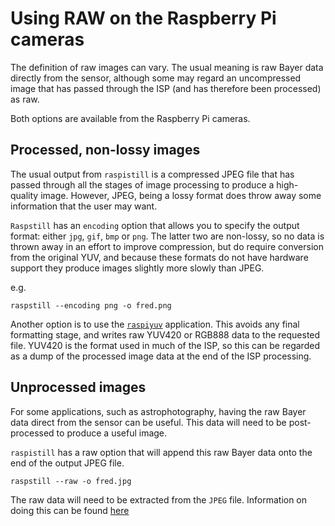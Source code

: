 # Using RAW on the Raspberry Pi cameras

The definition of raw images can vary. The usual meaning is raw Bayer data directly from the sensor, although some may regard an uncompressed image that has passed through the ISP (and has therefore been processed) as raw.

Both options are available from the Raspberry Pi cameras.

## Processed, non-lossy images

The usual output from `raspistill` is a compressed JPEG file that has passed through all the stages of image processing to produce a high-quality image. However, JPEG, being a lossy format does throw away some information that the user may want.

`Raspstill` has an `encoding` option that allows you to specify the output format: either `jpg`, `gif`, `bmp` or `png`. The latter two are non-lossy, so no data is thrown away in an effort to improve compression, but do require conversion from the original YUV, and because these formats do not have hardware support they produce images slightly more slowly than JPEG.

e.g.

`raspstill --encoding png -o fred.png`

Another option is to use the [`raspiyuv`](./raspiyuv.md) application. This avoids any final formatting stage, and writes raw YUV420 or RGB888 data to the requested file. YUV420 is the format used in much of the ISP, so this can be regarded as a dump of the processed image data at the end of the ISP processing.

## Unprocessed images

For some applications, such as astrophotography, having the raw Bayer data direct from the sensor can be useful. This data will need to be post-processed to produce a useful image.

`raspistill` has a raw option that will append this raw Bayer data onto the end of the output JPEG file.

`raspstill --raw -o fred.jpg`

The raw data will need to be extracted from the `JPEG` file. Information on doing this can be found [here](https://www.raspberrypi.org/blog/processing-raw-image-files-from-a-raspberry-pi-high-quality-camera/)
